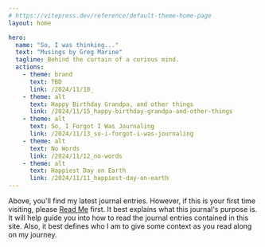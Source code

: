 ```yaml
---
# https://vitepress.dev/reference/default-theme-home-page
layout: home

hero:
  name: "So, I was thinking..."
  text: "Musings by Greg Marine"
  tagline: Behind the curtain of a curious mind.
  actions:
    - theme: brand
      text: TBD
      link: /2024/11/18_
    - theme: alt
      text: Happy Birthday Grandpa, and other things
      link: /2024/11/15_happy-birthday-grandpa-and-other-things
    - theme: alt
      text: So, I Forgot I Was Journaling
      link: /2024/11/13_so-i-forgot-i-was-journaling
    - theme: alt
      text: No Words
      link: /2024/11/12_no-words
    - theme: alt
      text: Happiest Day on Earth
      link: /2024/11/11_happiest-day-on-earth
---
```


Above, you'll find my latest journal entries. However, if this is your first time visiting, please [Read Me](read-me) first. It best explains what this journal's purpose is. It will help guide you into how to read the journal entries contained in this site. Also, it best defines who I am to give some context as you read along on my journey.